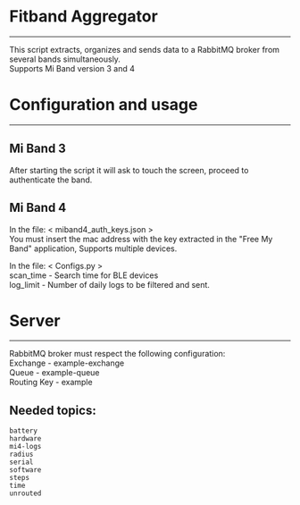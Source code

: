 # Fitband Aggregator
--------------------------------------------------------
This script extracts, organizes and sends data to a
RabbitMQ broker from several bands simultaneously.                  \
Supports Mi Band version 3 and 4

# Configuration and usage
--------------------------------------------------------
## Mi Band 3                                                          
After starting the script it will ask
to touch the screen, proceed to authenticate the band.

## Mi Band 4                                                        
In the file: < miband4_auth_keys.json >                             \
You must insert the mac address with the key extracted in the
"Free My Band" application, Supports multiple devices.

In the file: < Configs.py >                                         \
    scan_time   -   Search time for BLE devices                     \
    log_limit   -   Number of daily logs to be filtered and sent.   

# Server
--------------------------------------------------------
RabbitMQ broker must respect the following configuration:           \
    Exchange    -  example-exchange                                 \
    Queue       -  example-queue                                    \
    Routing Key -  example                                          
                                                                    
## Needed topics:                                                    
    battery                                                   
    hardware                                                        
    mi4-logs                                                        
    radius                                                          
    serial                                                          
    software                                                        
    steps                                                           
    time                                                            
    unrouted                                                        
